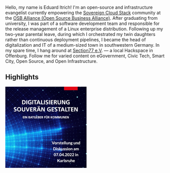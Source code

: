 Hello, my name is Eduard Itrich! I'm an open-source and infrastructure evangelist 
currently empowering the [Sovereign Cloud Stack](https://scs.community) community at the [OSB Alliance 
(Open Source Business Alliance)](https://osb-alliance.com). After graduating from university,
I was part of a software development team and responsible for the release management of a
Linux enterprise distribution. Following up my two-year parental leave, during which 
I orchestrated my twin daughters rather than continuous deployment pipelines, I became 
the head of digitalization and IT of a medium-sized town in southwestern Germany.
In my spare time, I hang around at [Section77 e.V](https://section77.de/). — a local Hackspace in Offenburg.
Follow me for varied content on eGovernment, Civic Tech, Smart City, Open Source,
and Open Infrastructure.

## Highlights
<a href="https://www.fes.de/veranstaltungen/veranstaltungsdetail?tx_fesdeevents_eventdetails%5Baction%5D=show&tx_fesdeevents_eventdetails%5Bcontroller%5D=EventDetail&tx_fesdeevents_eventdetails%5Bevent%5D=257498&cHash=b3c103dd9d3f2d296bc5585b4f9ff34c"><img src="images/FES-studie.png" align="left" height="256" width="256" ></a>